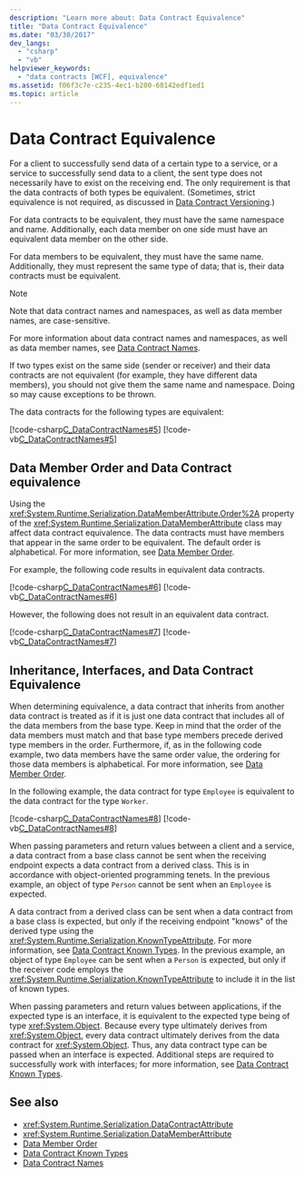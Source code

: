 ```yaml
---
description: "Learn more about: Data Contract Equivalence"
title: "Data Contract Equivalence"
ms.date: "03/30/2017"
dev_langs: 
  - "csharp"
  - "vb"
helpviewer_keywords: 
  - "data contracts [WCF], equivalence"
ms.assetid: f06f3c7e-c235-4ec1-b200-68142edf1ed1
ms.topic: article
---
```

# Data Contract Equivalence

For a client to successfully send data of a certain type to a service, or a service to successfully send data to a client, the sent type does not necessarily have to exist on the receiving end. The only requirement is that the data contracts of both types be equivalent. (Sometimes, strict equivalence is not required, as discussed in [Data Contract Versioning](data-contract-versioning.md).)  
  
 For data contracts to be equivalent, they must have the same namespace and name. Additionally, each data member on one side must have an equivalent data member on the other side.  
  
 For data members to be equivalent, they must have the same name. Additionally, they must represent the same type of data; that is, their data contracts must be equivalent.  
  
> [!NOTE]
> Note that data contract names and namespaces, as well as data member names, are case-sensitive.  
  
 For more information about data contract names and namespaces, as well as data member names, see [Data Contract Names](data-contract-names.md).  
  
 If two types exist on the same side (sender or receiver) and their data contracts are not equivalent (for example, they have different data members), you should not give them the same name and namespace. Doing so may cause exceptions to be thrown.  
  
 The data contracts for the following types are equivalent:  
  
 [!code-csharp[C_DataContractNames#5](../../../../samples/snippets/csharp/VS_Snippets_CFX/c_datacontractnames/cs/source.cs#5)]
 [!code-vb[C_DataContractNames#5](../../../../samples/snippets/visualbasic/VS_Snippets_CFX/c_datacontractnames/vb/source.vb#5)]  
  
## Data Member Order and Data Contract equivalence  

 Using the <xref:System.Runtime.Serialization.DataMemberAttribute.Order%2A> property of the <xref:System.Runtime.Serialization.DataMemberAttribute> class may affect data contract equivalence. The data contracts must have members that appear in the same order to be equivalent. The default order is alphabetical. For more information, see [Data Member Order](data-member-order.md).  
  
 For example, the following code results in equivalent data contracts.  
  
 [!code-csharp[C_DataContractNames#6](../../../../samples/snippets/csharp/VS_Snippets_CFX/c_datacontractnames/cs/source.cs#6)]
 [!code-vb[C_DataContractNames#6](../../../../samples/snippets/visualbasic/VS_Snippets_CFX/c_datacontractnames/vb/source.vb#6)]  
  
 However, the following does not result in an equivalent data contract.  
  
 [!code-csharp[C_DataContractNames#7](../../../../samples/snippets/csharp/VS_Snippets_CFX/c_datacontractnames/cs/source.cs#7)]
 [!code-vb[C_DataContractNames#7](../../../../samples/snippets/visualbasic/VS_Snippets_CFX/c_datacontractnames/vb/source.vb#7)]  
  
## Inheritance, Interfaces, and Data Contract Equivalence  

 When determining equivalence, a data contract that inherits from another data contract is treated as if it is just one data contract that includes all of the data members from the base type. Keep in mind that the order of the data members must match and that base type members precede derived type members in the order. Furthermore, if, as in the following code example, two data members have the same order value, the ordering for those data members is alphabetical. For more information, see [Data Member Order](data-member-order.md).  
  
 In the following example, the data contract for type `Employee` is equivalent to the data contract for the type `Worker`.  
  
 [!code-csharp[C_DataContractNames#8](../../../../samples/snippets/csharp/VS_Snippets_CFX/c_datacontractnames/cs/source.cs#8)]
 [!code-vb[C_DataContractNames#8](../../../../samples/snippets/visualbasic/VS_Snippets_CFX/c_datacontractnames/vb/source.vb#8)]  
  
 When passing parameters and return values between a client and a service, a data contract from a base class cannot be sent when the receiving endpoint expects a data contract from a derived class. This is in accordance with object-oriented programming tenets. In the previous example, an object of type `Person` cannot be sent when an `Employee` is expected.  
  
 A data contract from a derived class can be sent when a data contract from a base class is expected, but only if the receiving endpoint "knows" of the derived type using the <xref:System.Runtime.Serialization.KnownTypeAttribute>. For more information, see [Data Contract Known Types](data-contract-known-types.md). In the previous example, an object of type `Employee` can be sent when a `Person` is expected, but only if the receiver code employs the <xref:System.Runtime.Serialization.KnownTypeAttribute> to include it in the list of known types.  
  
 When passing parameters and return values between applications, if the expected type is an interface, it is equivalent to the expected type being of type <xref:System.Object>. Because every type ultimately derives from <xref:System.Object>, every data contract ultimately derives from the data contract for <xref:System.Object>. Thus, any data contract type can be passed when an interface is expected. Additional steps are required to successfully work with interfaces; for more information, see [Data Contract Known Types](data-contract-known-types.md).  
  
## See also

- <xref:System.Runtime.Serialization.DataContractAttribute>
- <xref:System.Runtime.Serialization.DataMemberAttribute>
- [Data Member Order](data-member-order.md)
- [Data Contract Known Types](data-contract-known-types.md)
- [Data Contract Names](data-contract-names.md)
